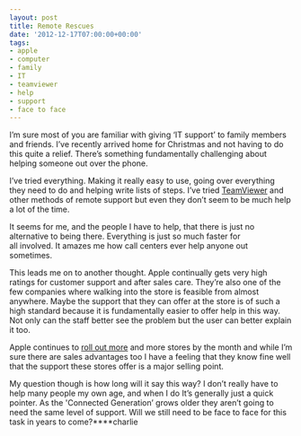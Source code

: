 ```yaml
---
layout: post
title: Remote Rescues
date: '2012-12-17T07:00:00+00:00'
tags:
- apple
- computer
- family
- IT
- teamviewer
- help
- support
- face to face
---
```

I’m sure most of you are familiar with giving ‘IT support’ to family members and friends. I’ve recently arrived home for Christmas and not having to do this quite a relief. There’s something fundamentally challenging about helping someone out over the phone.

I’ve tried everything. Making it really easy to use, going over everything they need to do and helping write lists of steps. I’ve tried [TeamViewer](http://www.teamviewer.com/en/index.aspx) and other methods of remote support but even they don’t seem to be much help a lot of the time.

It seems for me, and the people I have to help, that there is just no alternative to being there. Everything is just so much faster for all involved. It amazes me how call centers ever help anyone out sometimes.

This leads me on to another thought. Apple continually gets very high ratings for customer support and after sales care. They’re also one of the few companies where walking into the store is feasible from almost anywhere. Maybe the support that they can offer at the store is of such a high standard because it is fundamentally easier to offer help in this way. Not only can the staff better see the problem but the user can better explain it too.

Apple continues to [roll out more](http://www.macrumors.com/2012/12/14/apples-new-causeway-bay-retail-store-in-hong-kong-unveiled/) and more stores by the month and while I’m sure there are sales advantages too I have a feeling that they know fine well that the support these stores offer is a major selling point.

My question though is how long will it say this way? I don’t really have to help many people my own age, and when I do It’s generally just a quick pointer. As the 'Connected Generation’ grows older they aren’t going to need the same level of support. Will we still need to be face to face for this task in years to come?****charlie
